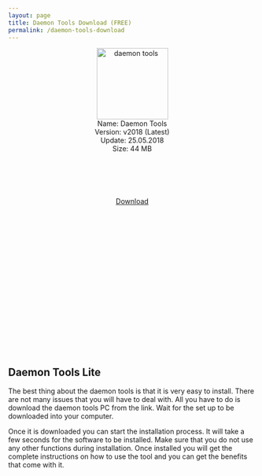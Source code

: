 ```yaml
---
layout: page
title: Daemon Tools Download (FREE)
permalink: /daemon-tools-download
---
```


<script async src="//pagead2.googlesyndication.com/pagead/js/adsbygoogle.js"></script>
<!-- Esnek -->
<ins class="adsbygoogle"
     style="display:block"
     data-ad-client="ca-pub-7942429830883405"
     data-ad-slot="5130793994"
     data-ad-format="auto"></ins>
<script>
(adsbygoogle = window.adsbygoogle || []).push({});
</script>
<center>
<img src="https://daemontools.plusapkz.com/daemon-tools.png" width="145" height="145" alt="daemon tools" /><br />
Name: Daemon Tools<br />
Version: v2018 (Latest)<br />
Update: 25.05.2018<br />
Size: 44 MB<br />
<center>
<script async src="//pagead2.googlesyndication.com/pagead/js/adsbygoogle.js"></script>
<!-- Baglanti20090 -->
<ins class="adsbygoogle"
     style="display:inline-block;width:200px;height:90px"
     data-ad-client="ca-pub-7942429830883405"
     data-ad-slot="9116964791"></ins>
<script>
(adsbygoogle = window.adsbygoogle || []).push({});
</script>
</center>
<a target="_blank" rel="nofollow" href="http://mirror07.daemon-tools.cc/getfile.php?p=http://eu-uk7.disk-tools.com/77c5100f2bb9b5ce5c461a8947a7b909/DTLiteInstaller.exe">Download</a><br>
<script async src="//pagead2.googlesyndication.com/pagead/js/adsbygoogle.js"></script>
<!-- 336 -->
<ins class="adsbygoogle"
     style="display:inline-block;width:336px;height:280px"
     data-ad-client="ca-pub-7942429830883405"
     data-ad-slot="9585734309"></ins>
<script>
(adsbygoogle = window.adsbygoogle || []).push({});
</script>
</center>
  <br>
 
<h2>Daemon Tools Lite</h2>
The best thing about the daemon tools is that it is very easy to install. There are not many issues that you will have to deal with. All you have to do is download the daemon tools PC from the link. Wait for the set up to be downloaded into your computer. <br>

Once it is downloaded you can start the installation process. It will take a few seconds for the software to be installed. Make sure that you do not use any other functions during installation. Once installed you will get the complete instructions on how to use the tool and you can get the benefits that come with it.  
